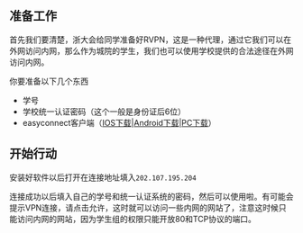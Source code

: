 ## 准备工作

首先我们要清楚，浙大会给同学准备好RVPN，这是一种代理，通过它我们可以在外网访问内网，那么作为城院的学生，我们也可以使用学校提供的合法途径在外网访问内网。

你要准备以下几个东西

* 学号
* 学校统一认证密码（这个一般是身份证后6位）
* easyconnect客户端（[IOS下载](https://itunes.apple.com/cn/app/easyconnect/id440460214?mt=8)\|[Android下载](https://202.107.195.204/por/android.csp)\|[PC下载](https://202.107.195.204/com/setup.html?4)）

## 开始行动

安装好软件以后打开在连接地址填入`202.107.195.204`

连接成功以后填入自己的学号和统一认证系统的密码，然后可以使用啦。有可能会提示VPN连接，请点击允许，这时就可以访问一些内网的网站了，注意这时候只能访问内网的网站，因为学生组的权限只能开放80和TCP协议的端口。

